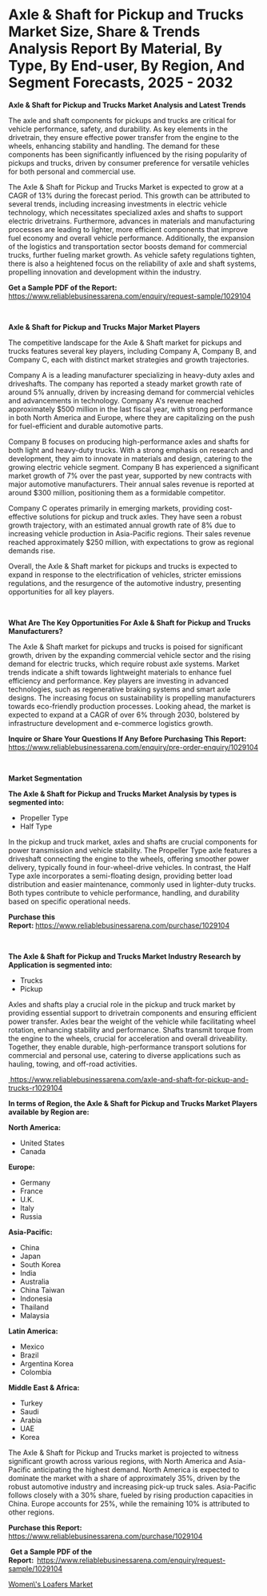 <p><h1>Axle & Shaft for Pickup and Trucks Market Size, Share & Trends Analysis Report By Material, By Type, By End-user, By Region, And Segment Forecasts, 2025 - 2032</h1></p><p><strong>Axle & Shaft for Pickup and Trucks Market Analysis and Latest Trends</strong></p>
<p><p>The axle and shaft components for pickups and trucks are critical for vehicle performance, safety, and durability. As key elements in the drivetrain, they ensure effective power transfer from the engine to the wheels, enhancing stability and handling. The demand for these components has been significantly influenced by the rising popularity of pickups and trucks, driven by consumer preference for versatile vehicles for both personal and commercial use.</p><p>The Axle & Shaft for Pickup and Trucks Market is expected to grow at a CAGR of 13% during the forecast period. This growth can be attributed to several trends, including increasing investments in electric vehicle technology, which necessitates specialized axles and shafts to support electric drivetrains. Furthermore, advances in materials and manufacturing processes are leading to lighter, more efficient components that improve fuel economy and overall vehicle performance. Additionally, the expansion of the logistics and transportation sector boosts demand for commercial trucks, further fueling market growth. As vehicle safety regulations tighten, there is also a heightened focus on the reliability of axle and shaft systems, propelling innovation and development within the industry.</p></p>
<p><strong>Get a Sample PDF of the Report:&nbsp;</strong> <a href="https://www.reliablebusinessarena.com/enquiry/request-sample/1029104?utm_campaign=3344&utm_medium=2&utm_source=Github&utm_content=ia&utm_term=21032025&utm_id=axle-shaft-for-pickup-and-trucks">https://www.reliablebusinessarena.com/enquiry/request-sample/1029104</a></p>
<p>&nbsp;</p>
<p><strong>Axle & Shaft for Pickup and Trucks Major Market Players</strong></p>
<p><p>The competitive landscape for the Axle & Shaft market for pickups and trucks features several key players, including Company A, Company B, and Company C, each with distinct market strategies and growth trajectories.</p><p>Company A is a leading manufacturer specializing in heavy-duty axles and driveshafts. The company has reported a steady market growth rate of around 5% annually, driven by increasing demand for commercial vehicles and advancements in technology. Company A's revenue reached approximately $500 million in the last fiscal year, with strong performance in both North America and Europe, where they are capitalizing on the push for fuel-efficient and durable automotive parts.</p><p>Company B focuses on producing high-performance axles and shafts for both light and heavy-duty trucks. With a strong emphasis on research and development, they aim to innovate in materials and design, catering to the growing electric vehicle segment. Company B has experienced a significant market growth of 7% over the past year, supported by new contracts with major automotive manufacturers. Their annual sales revenue is reported at around $300 million, positioning them as a formidable competitor.</p><p>Company C operates primarily in emerging markets, providing cost-effective solutions for pickup and truck axles. They have seen a robust growth trajectory, with an estimated annual growth rate of 8% due to increasing vehicle production in Asia-Pacific regions. Their sales revenue reached approximately $250 million, with expectations to grow as regional demands rise.</p><p>Overall, the Axle & Shaft market for pickups and trucks is expected to expand in response to the electrification of vehicles, stricter emissions regulations, and the resurgence of the automotive industry, presenting opportunities for all key players.</p></p>
<p>&nbsp;</p>
<p><strong>What Are The Key Opportunities For Axle & Shaft for Pickup and Trucks Manufacturers?</strong></p>
<p><p>The Axle & Shaft market for pickups and trucks is poised for significant growth, driven by the expanding commercial vehicle sector and the rising demand for electric trucks, which require robust axle systems. Market trends indicate a shift towards lightweight materials to enhance fuel efficiency and performance. Key players are investing in advanced technologies, such as regenerative braking systems and smart axle designs. The increasing focus on sustainability is propelling manufacturers towards eco-friendly production processes. Looking ahead, the market is expected to expand at a CAGR of over 6% through 2030, bolstered by infrastructure development and e-commerce logistics growth.</p></p>
<p><strong>Inquire or Share Your Questions If Any Before Purchasing This Report:</strong> <a href="https://www.reliablebusinessarena.com/enquiry/pre-order-enquiry/1029104?utm_campaign=3344&utm_medium=2&utm_source=Github&utm_content=ia&utm_term=21032025&utm_id=axle-shaft-for-pickup-and-trucks">https://www.reliablebusinessarena.com/enquiry/pre-order-enquiry/1029104</a></p>
<p>&nbsp;</p>
<p><strong>Market Segmentation</strong></p>
<p><strong>The Axle & Shaft for Pickup and Trucks Market Analysis by types is segmented into:</strong></p>
<p><ul><li>Propeller Type</li><li>Half Type</li></ul></p>
<p><p>In the pickup and truck market, axles and shafts are crucial components for power transmission and vehicle stability. The Propeller Type axle features a driveshaft connecting the engine to the wheels, offering smoother power delivery, typically found in four-wheel-drive vehicles. In contrast, the Half Type axle incorporates a semi-floating design, providing better load distribution and easier maintenance, commonly used in lighter-duty trucks. Both types contribute to vehicle performance, handling, and durability based on specific operational needs.</p></p>
<p><strong>Purchase this Report:&nbsp;</strong><a href="https://www.reliablebusinessarena.com/purchase/1029104?utm_campaign=3344&utm_medium=2&utm_source=Github&utm_content=ia&utm_term=21032025&utm_id=axle-shaft-for-pickup-and-trucks">https://www.reliablebusinessarena.com/purchase/1029104</a></p>
<p>&nbsp;</p>
<p><strong>The Axle & Shaft for Pickup and Trucks Market Industry Research by Application is segmented into:</strong></p>
<p><ul><li>Trucks</li><li>Pickup</li></ul></p>
<p><p>Axles and shafts play a crucial role in the pickup and truck market by providing essential support to drivetrain components and ensuring efficient power transfer. Axles bear the weight of the vehicle while facilitating wheel rotation, enhancing stability and performance. Shafts transmit torque from the engine to the wheels, crucial for acceleration and overall driveability. Together, they enable durable, high-performance transport solutions for commercial and personal use, catering to diverse applications such as hauling, towing, and off-road activities.</p></p>
<p><a href="https://www.reliablebusinessarena.com/axle-and-shaft-for-pickup-and-trucks-r1029104?utm_campaign=3344&utm_medium=2&utm_source=Github&utm_content=ia&utm_term=21032025&utm_id=axle-shaft-for-pickup-and-trucks">&nbsp;https://www.reliablebusinessarena.com/axle-and-shaft-for-pickup-and-trucks-r1029104</a></p>
<p><strong>In terms of Region, the Axle & Shaft for Pickup and Trucks Market Players available by Region are:</strong></p>
<p>
    <p> <strong> North America: </strong>
        <ul>
            <li>United States</li>
            <li>Canada</li>
        </ul>
        </p> 
    <p> <strong> Europe: </strong>
        <ul>
            <li>Germany</li>
            <li>France</li>
            <li>U.K.</li>
            <li>Italy</li>
            <li>Russia</li>
        </ul>
        </p> 
    <p> <strong> Asia-Pacific: </strong>
        <ul>
            <li>China</li>
            <li>Japan</li>
            <li>South Korea</li>
            <li>India</li>
            <li>Australia</li>
            <li>China Taiwan</li>
            <li>Indonesia</li>
            <li>Thailand</li>
            <li>Malaysia</li>
        </ul>
        </p> 
    <p> <strong> Latin America: </strong>
        <ul>
            <li>Mexico</li>
            <li>Brazil</li>
            <li>Argentina Korea</li>
            <li>Colombia</li>
        </ul>
        </p> 
    <p> <strong> Middle East & Africa: </strong>
        <ul>
            <li>Turkey</li>
            <li>Saudi</li>
            <li>Arabia</li>
            <li>UAE</li>
            <li>Korea</li>
        </ul>
    </p>
    </p>
<p><p>The Axle & Shaft for Pickup and Trucks market is projected to witness significant growth across various regions, with North America and Asia-Pacific anticipating the highest demand. North America is expected to dominate the market with a share of approximately 35%, driven by the robust automotive industry and increasing pick-up truck sales. Asia-Pacific follows closely with a 30% share, fueled by rising production capacities in China. Europe accounts for 25%, while the remaining 10% is attributed to other regions.</p></p>
<p><strong>Purchase this Report: </strong><a href="https://www.reliablebusinessarena.com/purchase/1029104?utm_campaign=3344&utm_medium=2&utm_source=Github&utm_content=ia&utm_term=21032025&utm_id=axle-shaft-for-pickup-and-trucks">https://www.reliablebusinessarena.com/purchase/1029104</a></p>
<p>&nbsp;<strong>Get a Sample PDF of the Report:&nbsp;&nbsp;</strong><a href="https://www.reliablebusinessarena.com/enquiry/request-sample/1029104?utm_campaign=3344&utm_medium=2&utm_source=Github&utm_content=ia&utm_term=21032025&utm_id=axle-shaft-for-pickup-and-trucks">https://www.reliablebusinessarena.com/enquiry/request-sample/1029104</a></p>
<p><strong></strong></p>
<p><p><a href="https://github.com/dovbusmrking/Market-Research-Report-List-1/blob/main/womens-loafers-market.md?utm_campaign=3344&utm_medium=2&utm_source=Github&utm_content=ia&utm_term=21032025&utm_id=axle-shaft-for-pickup-and-trucks">Women\'s Loafers Market</a></p></p>